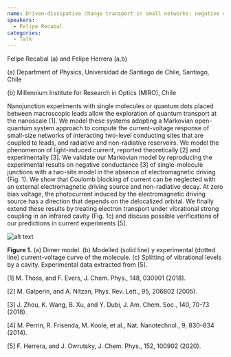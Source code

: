 ```yaml
---
name: Driven-dissipative change transport in small networks; negative conductance and light-induced currents
speakers:
  - Felipe Recabal
categories:
  - Talk
---
```

Felipe Recabal (a) and Felipe Herrera (a,b)

(a) Department of Physics, Universidad de Santiago de Chile, Santiago, Chile

(b) Millennium Institute for Research in Optics (MIRO), Chile

Nanojunction experiments with single molecules or quantum dots placed between macroscopic leads allow the exploration of quantum transport at the nanoscale [1]. We model these systems adopting a Markovian open-quantum system approach to compute the current-voltage response of small-size networks of interacting two-level conducting sites that are coupled to leads, and radiative and non-radiative reservoirs. We model the phenomenon of light-induced current, reported theoretically [2] and experimentally [3]. We validate our Markovian model by reproducing the experimental results on negative conductance [3] of single-molecule junctions with a two-site model in the absence of electromagnetic driving (Fig. 1). We show that Coulomb blocking of current can be neglected with an external electromagnetic driving source and non-radiative decay. At zero bias voltage, the photocurrent induced by the electromagnetic driving source has a direction that depends on the delocalized orbital. We finally extend these results by treating electron transport under vibrational strong coupling in an infrared cavity (Fig. 1c) and discuss possible verifications of our predictions in current experiments [5].

![alt text](../../assets/speakers_figures/felipeRecabal.png)

**Figure 1.** (a) Dimer model. (b) Modelled (solid line) y experimental (dotted line) current-voltage curve of the molecule. (c) Splitting of vibrational levels by a cavity. Experimental data extracted from [5].

[1] M. Thoss, and F. Evers, J. Chem. Phys., 148, 030901 (2018).

[2] M. Galperin, and A. Nitzan, Phys. Rev. Lett., 95, 206802 (2005).

[3] J. Zhou, K. Wang, B. Xu, and Y. Dubi, J. Am. Chem. Soc., 140, 70-73 (2018).

[4] M. Perrin, R. Frisenda, M. Koole, et al., Nat. Nanotechnol., 9, 830–834 (2014).

[5] F. Herrera, and J. Owrutsky, J. Chem. Phys., 152, 100902 (2020).
